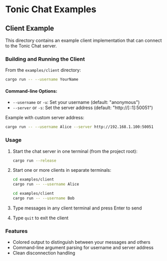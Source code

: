 # Tonic Chat Examples

## Client Example

This directory contains an example client implementation that can connect to the Tonic Chat server.

### Building and Running the Client

From the `examples/client` directory:

```bash
cargo run -- --username YourName
```

#### Command-line Options:

- `--username` or `-u`: Set your username (default: "anonymous")
- `--server` or `-s`: Set the server address (default: "http://[::1]:50051")

Example with custom server address:
```bash
cargo run -- --username Alice --server http://192.168.1.100:50051
```

### Usage

1. Start the chat server in one terminal (from the project root):
   ```bash
   cargo run --release
   ```

2. Start one or more clients in separate terminals:
   ```bash
   cd examples/client
   cargo run -- --username Alice
   ```

   ```bash
   cd examples/client
   cargo run -- --username Bob
   ```

3. Type messages in any client terminal and press Enter to send
4. Type `quit` to exit the client

### Features

- Colored output to distinguish between your messages and others
- Command-line argument parsing for username and server address
- Clean disconnection handling
